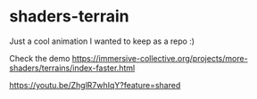 # shaders-terrain
Just a cool animation I wanted to keep as a repo :)

Check the demo
https://immersive-collective.org/projects/more-shaders/terrains/index-faster.html

https://youtu.be/ZhglR7whIqY?feature=shared

